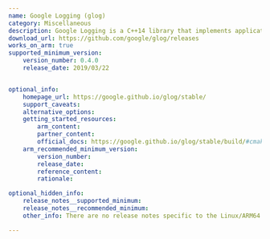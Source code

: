 ```yaml
---
name: Google Logging (glog)
category: Miscellaneous
description: Google Logging is a C++14 library that implements application-level logging, and it provides various helper macros and logging APIs based on C++-style streams.
download_url: https://github.com/google/glog/releases
works_on_arm: true
supported_minimum_version:
    version_number: 0.4.0
    release_date: 2019/03/22


optional_info:
    homepage_url: https://google.github.io/glog/stable/
    support_caveats:
    alternative_options:
    getting_started_resources:
        arm_content:
        partner_content:
        official_docs: https://google.github.io/glog/stable/build/#cmake
    arm_recommended_minimum_version:
        version_number:
        release_date:
        reference_content:
        rationale:

optional_hidden_info:
    release_notes__supported_minimum:
    release_notes__recommended_minimum:
    other_info: There are no release notes specific to the Linux/ARM64 support, but the project can be built and tested from source using cmake, from version 0.4.0 onwards. before version 0.4.0, build fails on both AMD64 and ARM64 Linux platforms.

---
```

